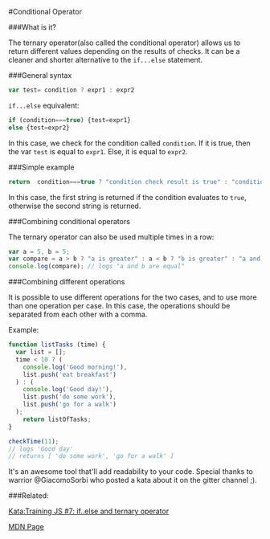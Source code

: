 #Conditional Operator

###What is it?

The ternary operator(also called the conditional operator) allows us to return different values depending on the results of checks.
It can be a cleaner and shorter alternative to the `if...else` statement.

###General syntax

```javascript
var test= condition ? expr1 : expr2 
```

`if...else` equivalent:

```javascript
if (condition===true) {test=expr1} 
else {test=expr2}
```

In this case, we check for the condition called `condition`. If it is true, then the var `test` is equal to `expr1`. Else, it is equal to `expr2`.

###Simple example

```javascript
return  condition===true ? "condition check result is true" : "condition check result is false" 
```

In this case, the first string is returned if the condition evaluates to `true`, otherwise the second string is returned. 

###Combining conditional operators

The ternary operator can also be used multiple times in a row:
```javascript
var a = 5, b = 5;
var compare = a > b ? "a is greater" : a < b ? "b is greater" : "a and b are equal";
console.log(compare); // logs "a and b are equal"
```

###Combining different operations

It is possible to use different operations for the two cases, and to use more than one operation per case. In this case, the operations should be separated from each other with a comma.

Example:
```javascript
function listTasks (time) {
  var list = [];
  time < 10 ? (
    console.log('Good morning!'),
    list.push('eat breakfast')
  ) : (
    console.log('Good day!'),
    list.push('do some work'),
    list.push('go for a walk')
  );
    return listOfTasks;
}

checkTime(11);
// logs 'Good day'
// returns [ 'do some work', 'go for a walk' ]
```
       
It's an awesome tool that'll add readability to your code. Special thanks to warrior @GiacomoSorbi who posted a kata about it on the gitter channel ;).

###Related:

[Kata:Training JS #7: if..else and ternary operator](http://www.codewars.com/kata/57202aefe8d6c514300001fd)   

[MDN Page](https://developer.mozilla.org/en-US/docs/Web/JavaScript/Reference/Operators/Conditional_Operator)
